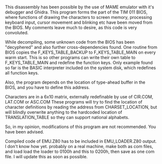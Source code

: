 This disassembly has been possible by the use of MAME emulator with it's debugger and Ghidra.
This program forms the part of the TIM 011 BIOS, where functions of drawing the characters to screen memory,
processing keyboard input, cursor movement and blinking etc have been moved from the BIOS.
My comments leave much to desire, as this code is very convoluted.

While decompiling, some unknown code from the BIOS has been "decyphered" and also further cross-dependencies found.
One routine from BIOS copies the F_KEYS_TABLE_BACKUP to F_KEYS_TABLE_MAIN on every warm start.
This is so other programs can write their own table to F_KEYS_TABLE_MAIN and redefine the function keys.
Only example found so far is the BASIC interpreter included on the system disk, which redefines all function keys.

Also, the program depends on the location of type-ahead buffer in the BIOS, and you have to define this address.

Characters are in a 6x10 matrix, externally redefinable by use of CIR.COM, LAT.COM or ASC.COM
These programs will try to find the location of character definitions by reading the address from CHARSET_LOCATION, 
but will blindly overwrite anything to the hardcoded location of TRANSLATION_TABLE so they can support national alphabets.

So, in my opinion, modifications of this program are not recommended. You have been advised.

Compiled code of EMU.Z80 has to be included in EMU_LOADER.Z80 output. I don't know how yet.
probably on a real machine, make both as com files, and load load the loader to 0100h and this to 0200h, then save as one com file.
I will update this as soon as possible.